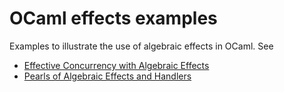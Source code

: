 # OCaml effects examples
Examples to illustrate the use of algebraic effects in OCaml. See  
* [Effective Concurrency with Algebraic Effects](http://kcsrk.info/ocaml/multicore/2015/05/20/effects-multicore/)
* [Pearls of Algebraic Effects and Handlers](kcsrk.info/ocaml/multicore/effects/2015/05/27/more-effects/)
